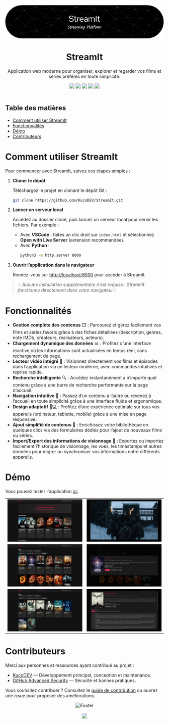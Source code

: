 <div align="center">
    <img src="medias/README/header.png">
</div>

<h1 align="center">StreamIt</h1>

<div align="center">
    <p>Application web moderne pour organiser, explorer et regarder vos films et séries préférés en toute simplicité.</p>
    <img src="https://m3-markdown-badges.vercel.app/stars/9/3/KucoDEV/StreamIt">
    <img src="https://ziadoua.github.io/m3-Markdown-Badges/badges/HTML/html3.svg">
    <img src="https://ziadoua.github.io/m3-Markdown-Badges/badges/CSS/css3.svg">
    <img src="https://ziadoua.github.io/m3-Markdown-Badges/badges/Javascript/javascript3.svg">
    <img src="https://ziadoua.github.io/m3-Markdown-Badges/badges/JSON/json3.svg">
</div>

<br>

## Table des matières

- [Comment utiliser StreamIt](#comment-utiliser-streamit)
- [Fonctionnalités](#fonctionnalités)
- [Démo](#démo)
- [Contributeurs](#contributeurs)

# Comment utiliser StreamIt

Pour commencer avec StreamIt, suivez ces étapes simples :

1. **Cloner le dépôt**
   
   Téléchargez le projet en clonant le dépôt Git :
   ```bash
   git clone https://github.com/KucoDEV/StreamIt.git
   ```

2. **Lancer un serveur local**
   
   Accédez au dossier cloné, puis lancez un serveur local pour servir les fichiers. Par exemple :
   - Avec **VSCode** : faites un clic droit sur `index.html` et sélectionnez **Open with Live Server** (extension recommandée).
   - Avec **Python** :
     ```bash
     python3 -m http.server 8000
     ```

3. **Ouvrir l’application dans le navigateur**
   
   Rendez-vous sur [http://localhost:8000](http://localhost:8000) pour accéder à StreamIt.

> 💡 *Aucune installation supplémentaire n’est requise : StreamIt fonctionne directement dans votre navigateur !*

# Fonctionnalités

- **Gestion complète des contenus** 🎞️ : Parcourez et gérez facilement vos films et séries favoris grâce à des fiches détaillées (description, genres, note IMDb, créateurs, réalisateurs, acteurs).
- **Chargement dynamique des données** 📊 : Profitez d’une interface réactive où les informations sont actualisées en temps réel, sans rechargement de page.
- **Lecteur vidéo intégré** 🎥 : Visionnez directement vos films et épisodes dans l’application via un lecteur moderne, avec commandes intuitives et reprise rapide.
- **Recherche intelligente** 🔍 : Accédez instantanément à n’importe quel contenu grâce à une barre de recherche performante sur la page d’accueil.
- **Navigation intuitive** 🧭 : Passez d’un contenu à l’autre ou revenez à l’accueil en toute simplicité grâce à une interface fluide et ergonomique.
- **Design adaptatif** 📱💻 : Profitez d’une expérience optimale sur tous vos appareils (ordinateur, tablette, mobile) grâce à une mise en page responsive.
- **Ajout simplifié de contenus** 📝 : Enrichissez votre bibliothèque en quelques clics via des formulaires dédiés pour l’ajout de nouveaux films ou séries.
- **Import/Export des informations de visionnage** 🔄 : Exportez ou importez facilement l’historique de visionnage, les vues, les timestamps et autres données pour migrer ou synchroniser vos informations entre différents appareils.

# Démo

Vous pouvez tester l'application [ici](https://www.matheo-pichotmoise.fr/StreamIt).

<div align="center">
    <table>
        <tr>
            <td><img src="medias/README/accueil.png" alt="Page d'accueil"/></td>
            <td><img src="medias/README/watching.png" alt="Page des séries"/></td>
        </tr>
        <tr>
            <td><img src="medias/README/films.png" alt="Page des films"/></td>
            <td><img src="medias/README/films_info.png" alt="Page de stream"/></td>
        </tr>
        <tr>
            <td><img src="medias/README/series.png" alt="Page d'ajout"/></td>
            <td><img src="medias/README/series_info.png" alt="Page des statistiques"/></td>
        </tr>
    </table>
</div>

# Contributeurs

Merci aux personnes et ressources ayant contribué au projet :

- [KucoDEV](https://github.com/KucoDEV) — Développement principal, conception et maintenance.
- [GitHub Advanced Security](https://docs.github.com/en/get-started/learning-about-github/about-github-advanced-security) — Sécurité et bonnes pratiques.

Vous souhaitez contribuer ? Consultez le [guide de contribution](CONTRIBUTING.md) ou ouvrez une *issue* pour proposer des améliorations.

<p align="center">
    <img alt="Footer" src="https://i.imgur.com/9Ojjug7.png">
    <br><br>
    <img src="https://ziadoua.github.io/m3-Markdown-Badges/badges/LicenceGPLv3/licencegplv33.svg">
</p>